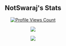 <h2 align="center">NotSwaraj's Stats</h2>
<a href="https://github.com/amprocode">
  <p align="center">
    <img src="https://komarev.com/ghpvc/?username=amprocode" alt="Profile Views Count">
  </p>
</a>

<p align="center">
  <img src="https://github-readme-stats.vercel.app/api/?username=NotSwaraj&title_color=4F8CC9&text_color=9f9f9f&show_icons=true&bg_color=00000000&hide_border=true&icon_color=4F8CC9&hide_title=true&count_private=true" />
</p>

<p align="center">
  <img src="https://discord.c99.nl/widget/theme-2/747719812054253568.png"/>
</p>

